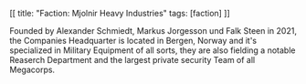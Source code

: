 [[
title: "Faction: Mjolnir Heavy Industries"
tags: [faction]
]]

Founded by Alexander Schmiedt, Markus Jorgesson und Falk Steen in 2021, the
Companies Headquarter is located in Bergen, Norway and it's specialized in
Military Equipment of all sorts, they are also fielding a notable Reaserch
Department and the largest private security Team of all Megacorps.